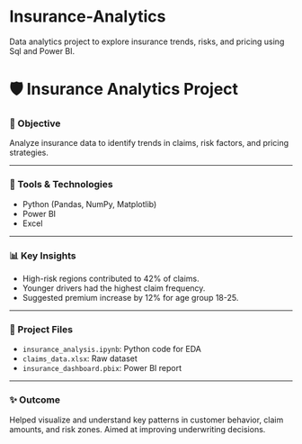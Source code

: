 # Insurance-Analytics
Data analytics project to explore insurance trends, risks, and pricing using Sql and Power BI.
# 🛡️ Insurance Analytics Project

### 📌 Objective
Analyze insurance data to identify trends in claims, risk factors, and pricing strategies.

---

### 🧰 Tools & Technologies
- Python (Pandas, NumPy, Matplotlib)
- Power BI
- Excel

---

### 📊 Key Insights
- High-risk regions contributed to 42% of claims.
- Younger drivers had the highest claim frequency.
- Suggested premium increase by 12% for age group 18-25.

---

### 📁 Project Files
- `insurance_analysis.ipynb`: Python code for EDA
- `claims_data.xlsx`: Raw dataset
- `insurance_dashboard.pbix`: Power BI report

---

### ✨ Outcome
Helped visualize and understand key patterns in customer behavior, claim amounts, and risk zones. Aimed at improving underwriting decisions.

